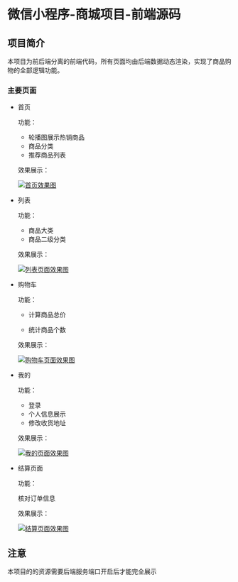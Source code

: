 # 微信小程序-商城项目-前端源码



## 项目简介

本项目为前后端分离的前端代码，所有页面均由后端数据动态渲染，实现了商品购物的全部逻辑功能。

### 主要页面

- 首页

  功能：

  - 轮播图展示热销商品
  - 商品分类
  - 推荐商品列表

  效果展示：

  [![首页效果图](https://i.postimg.cc/tgh7Lbj0/image.jpg)](https://postimg.cc/8Fz16qcw)

- 列表

  功能：

  - 商品大类
  - 商品二级分类

  效果展示：

  [![列表页面效果图](https://i.postimg.cc/HkSCnP9J/image.jpg)](https://postimg.cc/XryPDLh3)

- 购物车

  功能：

  - 计算商品总价

  - 统计商品个数

  效果展示：

  [![购物车页面效果图](https://i.postimg.cc/pTfGhmM0/image.jpg)](https://postimg.cc/mzrNK2DM)

- 我的

  功能：

  - 登录
  - 个人信息展示
  - 修改收货地址

  效果展示：

  [![我的页面效果图](https://i.postimg.cc/RVN72Wpj/image.jpg)](https://postimg.cc/gnbLZ2WD)

- 结算页面

  功能：

  核对订单信息

  效果展示：

  [![结算页面效果图](https://i.postimg.cc/prndJMk1/image.jpg)](https://postimg.cc/tnpy9fKh)

## 注意

本项目的的资源需要后端服务端口开启后才能完全展示